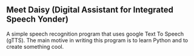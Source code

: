 ## Meet Daisy (Digital Assistant for Integrated Speech Yonder)

A simple speech recognition program that uses google Text To Speech (gTTS).
The main motive in writing this program is to learn Python and to create something cool.

